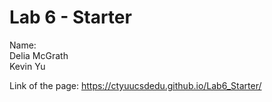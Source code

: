 # Lab 6 - Starter

Name:<br>
Delia McGrath<br>
Kevin Yu<br>

Link of the page:
https://ctyuucsdedu.github.io/Lab6_Starter/